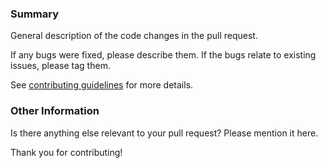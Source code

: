 ### Summary

General description of the code changes in the pull request.

If any bugs were fixed, please describe them. If the bugs relate to existing issues, 
please tag them.

See [contributing guidelines](https://github.com/radekg/terraform-state-ansible-module/blob/master/CONTRIBUTING.md) for more details.

### Other Information

Is there anything else relevant to your pull request? Please mention it here.

Thank you for contributing!
